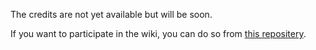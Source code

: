 The credits are not yet available but will be soon.

If you want to participate in the wiki, you can do so from [this repositery](https://github.com/ghost-land/Ghost-eShop-Wiki).
